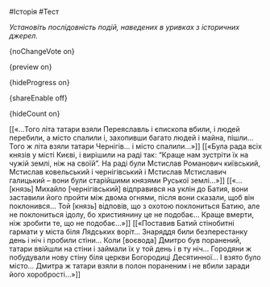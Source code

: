 #Історія #Тест

*Установіть послідовність подій, наведених в уривках з історичних джерел.*

{noChangeVote on}

{preview on}

{hideProgress on}

{shareEnable off}

{hideCount on}

[[«...Того літа татари взяли Переяславль і єпископа вбили, і людей перебили, а місто спалили і, захопивши багато людей і майна, пішли... Того ж літа взяли татари Чернігів... і місто спалили...»]]
[[«Була рада всіх князів у місті Києві, і вирішили на раді так: “Краще нам зустріти їх на чужій землі, ніж на своїй”. На раді були Мстислав Романович київський, Мстислав ковельський і чернігівський і Мстислав Мстиславич галицький – вони були старійшими князями Руської землі…»]]
[[«...[князь] Михайло [чернігівський] відправився на уклін до Батия, вони заставили його пройти між двома огнями, після вони сказали, щоб він поклонився... Той [князь] відповів, що з охотою поклониться Батию, але не поклониться ідолу, бо християнину це не подобає... Краще вмерти, ніж зробити те, що не подобає...»]]
[[«Поставив Батий стінобитні гармати у міста біля Лядських воріт... Знаряддя били безперестанку день і ніч і пробили стіни... Коли [воєвода] Дмитро був поранений, татари ввійшли на стіни і займали їх у той день і  в ту ніч... Городяни ж побудували нову стіну біля церкви Богородиці Десятинної... І взято було місто... Дмитра ж татари взяли в полон пораненим і не вбили заради його хоробрості…»]]
